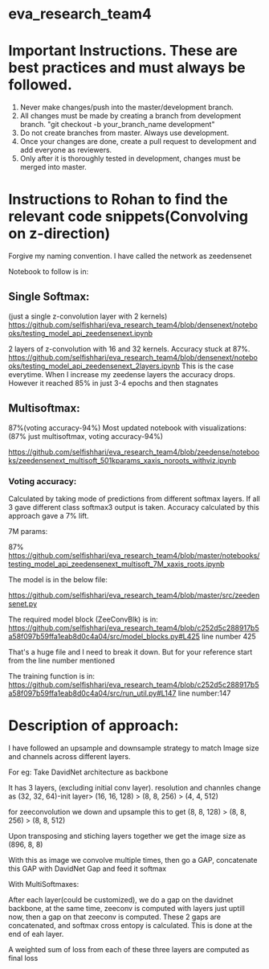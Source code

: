 # eva_research_team4

# Important Instructions. These are best practices and must always be followed.

  1. Never make changes/push into the master/development branch.
  2. All changes must be made by creating a branch from development branch. "git checkout -b your_branch_name development"
  3. Do not create branches from master. Always use development.
  3. Once your changes are done, create a pull request to development and add everyone as reviewers. 
  4. Only after it is thoroughly tested in development, changes must be merged into master.
  
  
  # Instructions to Rohan to find the relevant code snippets(Convolving on z-direction)
  
  Forgive my naming convention. I have called the network as zeedensenet
   
  Notebook to follow is in:
  
  ## Single Softmax:
  (just a single z-convolution layer with 2 kernels)
  https://github.com/selfishhari/eva_research_team4/blob/densenext/notebooks/testing_model_api_zeedensenext.ipynb
  
  2 layers of z-convolution with 16 and 32 kernels. Accuracy stuck at 87%. 
  https://github.com/selfishhari/eva_research_team4/blob/densenext/notebooks/testing_model_api_zeedensenext_2layers.ipynb
  This is the case everytime. 
  When I increase my zeedense layers the accuracy drops.
  However it reached 85% in just 3-4 epochs and then stagnates
  
  ## Multisoftmax:
  87%(voting accuracy-94%)
  Most updated notebook with visualizations:(87% just multisoftmax, voting accuracy-94%)
  
  https://github.com/selfishhari/eva_research_team4/blob/zeedense/notebooks/zeedensenext_multisoft_501kparams_xaxis_noroots_withviz.ipynb
  ### Voting accuracy:
  Calculated by taking mode of predictions from different softmax layers. If all 3 gave different class softmax3 output is taken.
  Accuracy calculated by this approach gave a 7% lift.
  
  7M params:
  
  87%
  https://github.com/selfishhari/eva_research_team4/blob/master/notebooks/testing_model_api_zeedensenext_multisoft_7M_xaxis_roots.ipynb
  
  
  
  The model is in the below file:
  
  https://github.com/selfishhari/eva_research_team4/blob/master/src/zeedensenet.py
  
  
  The required model block (ZeeConvBlk) is in:
  https://github.com/selfishhari/eva_research_team4/blob/c252d5c288917b5a58f097b59ffa1eab8d0c4a04/src/model_blocks.py#L425 line number 425
  
  
  
  That's a huge file and I need to break it down. But for your reference start from the line number mentioned
  
  
  The training function is in:
  https://github.com/selfishhari/eva_research_team4/blob/c252d5c288917b5a58f097b59ffa1eab8d0c4a04/src/run_util.py#L147 line number:147
  
  
  # Description of approach:
  
  I have followed an upsample and downsample strategy to match Image size and channels across different layers.
  
  For eg: 
  Take DavidNet architecture as backbone
  
  It has 3 layers, (excluding initial conv layer).
  resolution and channles change as (32, 32, 64)-init layer> (16, 16, 128) > (8, 8, 256) > (4, 4, 512)
  
  
  for zeeconvolution we down and upsample this to get (8, 8, 128) > (8, 8, 256) > (8, 8, 512)
  
  Upon transposing and stiching layers together we get the image size as (896, 8, 8)
  
  With this as image we convolve multiple times, then go a GAP, concatenate this GAP with DavidNet Gap and feed it softmax 
  
  With MultiSoftmaxes:
  
  After each layer(could be customized), we do a gap on the davidnet backbone, at the same time, zeeconv is computed with layers just uptill now, then a gap on that zeeconv is computed.
  These 2 gaps are concatenated, and softmax cross entopy is calculated. This is done at the end of eah layer.
  
  A weighted sum of loss from each of these three layers are computed as final loss

